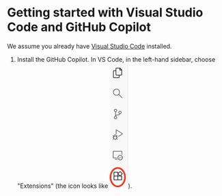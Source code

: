 # Getting started with Visual Studio Code and GitHub Copilot

We assume you already have [Visual Studio Code](https://code.visualstudio.com/download) installed.

1. Install the GitHub Copilot.
   In VS Code, in the left-hand sidebar, choose "Extensions" (the icon looks like ![a broken box](images/extensions.png)).
